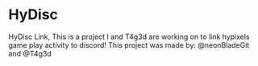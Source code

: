 # HyDisc
HyDisc Link, This is a project I and T4g3d are working on to link hypixels game play activity to discord!
This project was made by: @neonBladeGit and @T4g3d
